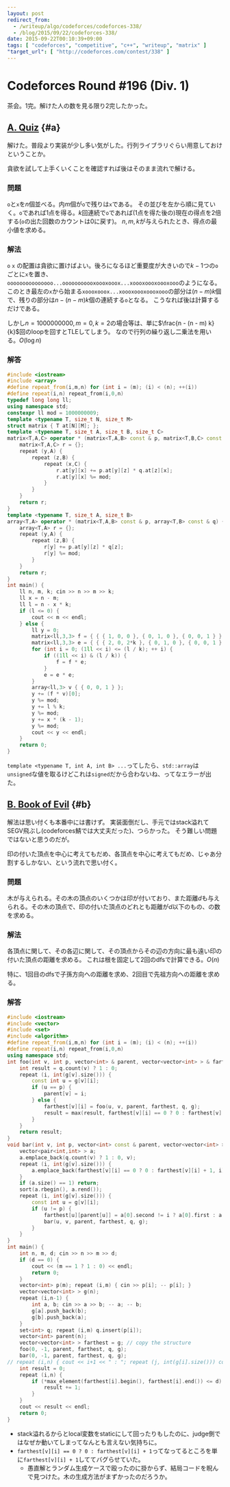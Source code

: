 ```yaml
---
layout: post
redirect_from:
  - /writeup/algo/codeforces/codeforces-338/
  - /blog/2015/09/22/codeforces-338/
date: 2015-09-22T00:10:39+09:00
tags: [ "codeforces", "competitive", "c++", "writeup", "matrix" ]
"target_url": [ "http://codeforces.com/contest/338" ]
---
```


# Codeforces Round #196 (Div. 1)

茶会。1完。解けた人の数を見る限り2完したかった。

<!-- more -->

## [A. Quiz](http://codeforces.com/contest/338/problem/A) {#a}

解けた。普段より実装が少し多い気がした。行列ライブラリぐらい用意しておけということか。

貪欲を試して上手くいくことを確認すれば後はそのまま流れで解ける。

### 問題

`o`と`x`を$n$個並べる。内$m$個が`o`で残りは`x`である。
その並びを左から順に見ていく。`o`であれば1点を得る。$k$回連続で`o`であれば(1点を得た後の)現在の得点を2倍する(`o`の出た回数のカウントは0に戻す)。
$n, m, k$が与えられたとき、得点の最小値を求める。

### 解法

`o` `x` の配置は貪欲に置けばよい。後ろになるほど重要度が大きいので$k-1$つの`o`ごとに`x`を置き、`ooooooooooooooo...ooooooooooxoooxooox...xoooxoooxoooxooo`のようになる。
このとき最左の`x`から始まる`xoooxooox...xoooxoooxoooxooo`の部分は$(n - m) k$個で、残りの部分は$n - (n - m) k$個の連続する`o`となる。
こうなれば後は計算するだけである。

しかし$n = 1000000000, m = 0, k = 2$の場合等は、単に$\frac{n - (n - m) k}{k}$回のloopを回すとTLEしてしまう。
なので行列の繰り返し二乗法を用いる。$O(\log n)$

### 解答

``` c++
#include <iostream>
#include <array>
#define repeat_from(i,m,n) for (int i = (m); (i) < (n); ++(i))
#define repeat(i,n) repeat_from(i,0,n)
typedef long long ll;
using namespace std;
constexpr ll mod = 1000000009;
template <typename T, size_t N, size_t M>
struct matrix { T at[N][M]; };
template <typename T, size_t A, size_t B, size_t C>
matrix<T,A,C> operator * (matrix<T,A,B> const & p, matrix<T,B,C> const & q) {
    matrix<T,A,C> r = {};
    repeat (y,A) {
        repeat (z,B) {
            repeat (x,C) {
                r.at[y][x] += p.at[y][z] * q.at[z][x];
                r.at[y][x] %= mod;
            }
        }
    }
    return r;
}
template <typename T, size_t A, size_t B>
array<T,A> operator * (matrix<T,A,B> const & p, array<T,B> const & q) {
    array<T,A> r = {};
    repeat (y,A) {
        repeat (z,B) {
            r[y] += p.at[y][z] * q[z];
            r[y] %= mod;
        }
    }
    return r;
}
int main() {
    ll n, m, k; cin >> n >> m >> k;
    ll x = n - m;
    ll l = n - x * k;
    if (l <= 0) {
        cout << m << endl;
    } else {
        ll y = 0;
        matrix<ll,3,3> f = { { { 1, 0, 0 }, { 0, 1, 0 }, { 0, 0, 1 } } };
        matrix<ll,3,3> e = { { { 2, 0, 2*k }, { 0, 1, 0 }, { 0, 0, 1 } } };
        for (int i = 0; (1ll << i) <= (l / k); ++ i) {
            if ((1ll << i) & (l / k)) {
                f = f * e;
            }
            e = e * e;
        }
        array<ll,3> v { { 0, 0, 1 } };
        y += (f * v)[0];
        y %= mod;
        y += l % k;
        y %= mod;
        y += x * (k - 1);
        y %= mod;
        cout << y << endl;
    }
    return 0;
}
```

`template <typename T, int A, int B> ...`ってしたら、`std::array`は`unsigned`な値を取るけどこれは`signed`だから合わないね、ってなエラーが出た。

## [B. Book of Evil](http://codeforces.com/contest/338/problem/B) {#b}

解法は思い付くも本番中には書けず。
実装面倒だし、手元ではstack溢れてSEGV飛ぶし(codeforces鯖では大丈夫だった)、つらかった。
そう難しい問題ではないと思うのだが。

印の付いた頂点を中心に考えてもだめ、各頂点を中心に考えてもだめ、じゃあ分割するしかない、という流れで思い付く。

### 問題

木が与えられる。その木の頂点のいくつかは印が付いており、また距離$d$も与えられる。その木の頂点で、印の付いた頂点のどれとも距離が$d$以下のもの、の数を求める。

### 解法

各頂点に関して、その各辺に関して、その頂点からその辺の方向に最も遠い印の付いた頂点の距離を求める。
これは根を固定して2回のdfsで計算できる。$O(n)$

特に、1回目のdfsで子孫方向への距離を求め、2回目で先祖方向への距離を求める。

### 解答

``` c++
#include <iostream>
#include <vector>
#include <set>
#include <algorithm>
#define repeat_from(i,m,n) for (int i = (m); (i) < (n); ++(i))
#define repeat(i,n) repeat_from(i,0,n)
using namespace std;
int foo(int v, int p, vector<int> & parent, vector<vector<int> > & farthest, set<int> const & q, vector<vector<int> > const & g) {
    int result = q.count(v) ? 1 : 0;
    repeat (i, int(g[v].size())) {
        const int u = g[v][i];
        if (u == p) {
            parent[v] = i;
        } else {
            farthest[v][i] = foo(u, v, parent, farthest, q, g);
            result = max(result, farthest[v][i] == 0 ? 0 : farthest[v][i] + 1);
        }
    }
    return result;
}
void bar(int v, int p, vector<int> const & parent, vector<vector<int> > & farthest, set<int> const & q, vector<vector<int> > const & g) {
    vector<pair<int,int> > a;
    a.emplace_back(q.count(v) ? 1 : 0, v);
    repeat (i, int(g[v].size())) {
        a.emplace_back(farthest[v][i] == 0 ? 0 : farthest[v][i] + 1, i);
    }
    if (a.size() == 1) return;
    sort(a.rbegin(), a.rend());
    repeat (i, int(g[v].size())) {
        const int u = g[v][i];
        if (u != p) {
            farthest[u][parent[u]] = a[0].second != i ? a[0].first : a[1].first;
            bar(u, v, parent, farthest, q, g);
        }
    }
}
int main() {
    int n, m, d; cin >> n >> m >> d;
    if (d == 0) {
        cout << (m == 1 ? 1 : 0) << endl;
        return 0;
    }
    vector<int> p(m); repeat (i,m) { cin >> p[i]; -- p[i]; }
    vector<vector<int> > g(n);
    repeat (i,n-1) {
        int a, b; cin >> a >> b; -- a; -- b;
        g[a].push_back(b);
        g[b].push_back(a);
    }
    set<int> q; repeat (i,m) q.insert(p[i]);
    vector<int> parent(n);
    vector<vector<int> > farthest = g; // copy the structure
    foo(0, -1, parent, farthest, q, g);
    bar(0, -1, parent, farthest, q, g);
// repeat (i,n) { cout << i+1 << " : "; repeat (j, int(g[i].size())) cout << " " << g[i][j]+1 << "(" << farthest[i][j] << ")"; cout << endl; }
    int result = 0;
    repeat (i,n) {
        if (*max_element(farthest[i].begin(), farthest[i].end()) <= d) {
            result += 1;
        }
    }
    cout << result << endl;
    return 0;
}
```

-   stack溢れるからとlocal変数をstaticにして回ったりもしたのに、judge側ではなぜか動いてしまってなんとも言えない気持ちに。
-   `farthest[v][i] == 0 ? 0 : farthest[v][i] + 1`ってなってるところを単に`farthest[v][i] + 1`しててバグらせていた。
    -   愚直解とランダム生成ケースで殴ったのに掛からず、結局コードを睨んで見つけた。木の生成方法がまずかったのだろうか。
